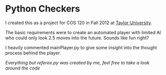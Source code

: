 # Python Checkers

I created this as a project for COS 120 in Fall 2012 at [Taylor University](http://taylor.edu).

The basic requirements were to create an automated player with limited AI who could only look 2.5 moves into the future. Sounds like fun right?

I heavily commented mainPlayer.py to give some insight into the thought process behind the player.

*Everything but referee.py was created by me, feel free to take a look around the code*
